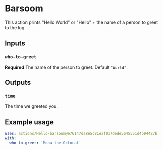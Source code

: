 
# Barsoom
This action prints "Hello World" or "Hello" + the name of a person to greet to the log.

## Inputs

### `who-to-greet`

**Required** The name of the person to greet. Default `"World"`.

## Outputs

### `time`

The time we greeted you.

## Example usage

```yaml
uses: actions/Hello-barsoom@e76147da8e5c81eaf017dede5645551d4b94427b
with:
  who-to-greet: 'Mona the Octocat'
```